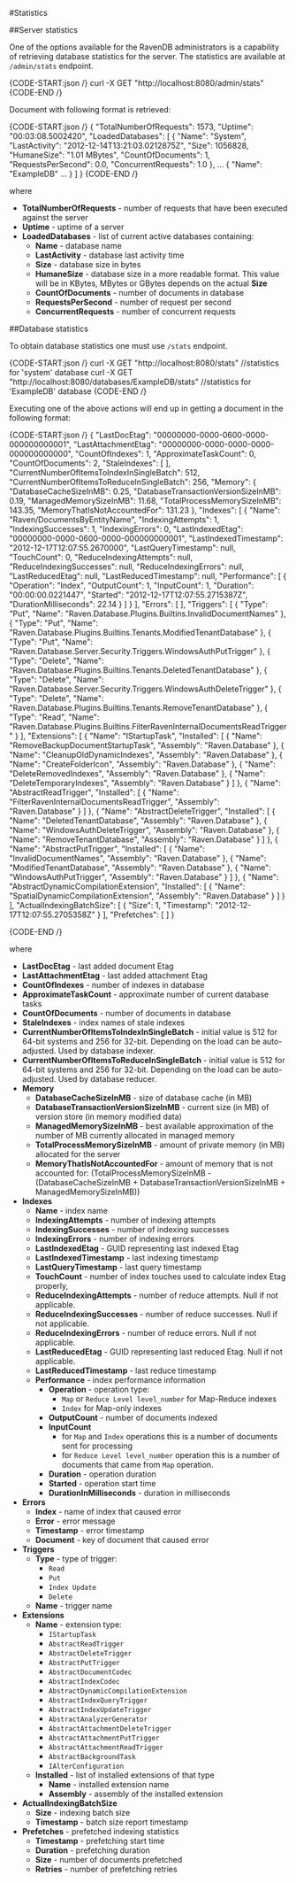 ﻿#Statistics

##Server statistics

One of the options available for the RavenDB administrators is a capability of retrieving database statistics for the server. The statistics are available at `/admin/stats` endpoint.

{CODE-START:json /}
   curl -X GET "http://localhost:8080/admin/stats"
{CODE-END /}

Document with following format is retrieved:

{CODE-START:json /}
	{
		"TotalNumberOfRequests": 1573,
		"Uptime": "00:03:08.5002420",
		"LoadedDatabases": [
			{
				"Name": "System",
				"LastActivity": "2012-12-14T13:21:03.0212875Z",
				"Size": 1056828,
				"HumaneSize": "1.01 MBytes",
				"CountOfDocuments": 1,
				"RequestsPerSecond": 0.0,
				"ConcurrentRequests": 1.0
			},
			...
			{
				"Name": "ExampleDB"
				...
			}
		]
	}
{CODE-END /}

where    

* **TotalNumberOfRequests** - number of requests that have been executed against the server   
* **Uptime** - uptime of a server       
* **LoadedDatabases** - list of current active databases containing:    
   * **Name** - database name   
   * **LastActivity** - database last activity time   
   * **Size** - database size in bytes      
   * **HumaneSize** - database size in a more readable format. This value will be in KBytes, MBytes or GBytes depends on the actual **Size**      
   * **CountOfDocuments** - number of documents in database       
   * **RequestsPerSecond** - number of request per second     
   * **ConcurrentRequests** - number of concurrent requests           

##Database statistics

To obtain database statistics one must use `/stats` endpoint.

{CODE-START:json /}
   curl -X GET "http://localhost:8080/stats" //statistics for 'system' database
   curl -X GET "http://localhost:8080/databases/ExampleDB/stats" //statistics for 'ExampleDB' database
{CODE-END /}

Executing one of the above actions will end up in getting a document in the following format:

{CODE-START:json /}
	{
		"LastDocEtag": "00000000-0000-0600-0000-000000000001",
		"LastAttachmentEtag": "00000000-0000-0000-0000-000000000000",
		"CountOfIndexes": 1,
		"ApproximateTaskCount": 0,
		"CountOfDocuments": 2,
		"StaleIndexes": [
		],
		"CurrentNumberOfItemsToIndexInSingleBatch": 512,
		"CurrentNumberOfItemsToReduceInSingleBatch": 256,
		"Memory": {
			"DatabaseCacheSizeInMB": 0.25,
			"DatabaseTransactionVersionSizeInMB": 0.19,
			"ManagedMemorySizeInMB": 11.68,
			"TotalProcessMemorySizeInMB": 143.35,
			"MemoryThatIsNotAccountedFor": 131.23
		},
		"Indexes": [
			{
				"Name": "Raven/DocumentsByEntityName",
				"IndexingAttempts": 1,
				"IndexingSuccesses": 1,
				"IndexingErrors": 0,
				"LastIndexedEtag": "00000000-0000-0600-0000-000000000001",
				"LastIndexedTimestamp": "2012-12-17T12:07:55.2670000",
				"LastQueryTimestamp": null,
				"TouchCount": 0,
				"ReduceIndexingAttempts": null,
				"ReduceIndexingSuccesses": null,
				"ReduceIndexingErrors": null,
				"LastReducedEtag": null,
				"LastReducedTimestamp": null,
				"Performance": [
					{
						"Operation": "Index",
						"OutputCount": 1,
						"InputCount": 1,
						"Duration": "00:00:00.0221447",
						"Started": "2012-12-17T12:07:55.2715387Z",
						"DurationMilliseconds": 22.14
					}
				]
			}
		],
		"Errors": [
		],
		"Triggers": [
			{
				"Type": "Put",
				"Name": "Raven.Database.Plugins.Builtins.InvalidDocumentNames"
			},
			{
				"Type": "Put",
				"Name": "Raven.Database.Plugins.Builtins.Tenants.ModifiedTenantDatabase"
			},
			{
				"Type": "Put",
				"Name": "Raven.Database.Server.Security.Triggers.WindowsAuthPutTrigger"
			},
			{
				"Type": "Delete",
				"Name": "Raven.Database.Plugins.Builtins.Tenants.DeletedTenantDatabase"
			},
			{
				"Type": "Delete",
				"Name": "Raven.Database.Server.Security.Triggers.WindowsAuthDeleteTrigger"
			},
			{
				"Type": "Delete",
				"Name": "Raven.Database.Plugins.Builtins.Tenants.RemoveTenantDatabase"
			},
			{
				"Type": "Read",
				"Name": "Raven.Database.Plugins.Builtins.FilterRavenInternalDocumentsReadTrigger"
			}
		],
		"Extensions": [
			{
				"Name": "IStartupTask",
				"Installed": [
					{
						"Name": "RemoveBackupDocumentStartupTask",
						"Assembly": "Raven.Database"
					},
					{
						"Name": "CleanupOldDynamicIndexes",
						"Assembly": "Raven.Database"
					},
					{
						"Name": "CreateFolderIcon",
						"Assembly": "Raven.Database"
					},
					{
						"Name": "DeleteRemovedIndexes",
						"Assembly": "Raven.Database"
					},
					{
						"Name": "DeleteTemporaryIndexes",
						"Assembly": "Raven.Database"
					}
				]
			},
			{
				"Name": "AbstractReadTrigger",
				"Installed": [
					{
						"Name": "FilterRavenInternalDocumentsReadTrigger",
						"Assembly": "Raven.Database"
					}
				]
			},
			{
				"Name": "AbstractDeleteTrigger",
				"Installed": [
					{
						"Name": "DeletedTenantDatabase",
						"Assembly": "Raven.Database"
					},
					{
						"Name": "WindowsAuthDeleteTrigger",
						"Assembly": "Raven.Database"
					},
					{
						"Name": "RemoveTenantDatabase",
						"Assembly": "Raven.Database"
					}
				]
			},
			{
				"Name": "AbstractPutTrigger",
				"Installed": [
					{
						"Name": "InvalidDocumentNames",
						"Assembly": "Raven.Database"
					},
					{
						"Name": "ModifiedTenantDatabase",
						"Assembly": "Raven.Database"
					},
					{
						"Name": "WindowsAuthPutTrigger",
						"Assembly": "Raven.Database"
					}
				]
			},
			{
				"Name": "AbstractDynamicCompilationExtension",
				"Installed": [
					{
						"Name": "SpatialDynamicCompilationExtension",
						"Assembly": "Raven.Database"
					}
				]
			}
		],
		"ActualIndexingBatchSize": [
			{
				"Size": 1,
				"Timestamp": "2012-12-17T12:07:55.2705358Z"
			}
		],
		"Prefetches": [
		]
	}

{CODE-END /}

where

* **LastDocEtag** - last added document Etag   
* **LastAttachmentEtag** - last added attachment Etag   
* **CountOfIndexes** - number of indexes in database   
* **ApproximateTaskCount** - approximate number of current database tasks   
* **CountOfDocuments** - number of documents in database   
* **StaleIndexes** - index names of stale indexes   
* **CurrentNumberOfItemsToIndexInSingleBatch** - initial value is 512 for 64-bit systems and 256 for 32-bit. Depending on the load can be auto-adjusted. Used by database indexer.   
* **CurrentNumberOfItemsToReduceInSingleBatch** - initial value is 512 for 64-bit systems and 256 for 32-bit. Depending on the load can be auto-adjusted. Used by database reducer.   
* **Memory**    
   * **DatabaseCacheSizeInMB** - size of database cache (in MB)   
   * **DatabaseTransactionVersionSizeInMB** - current size (in MB) of version store (in memory modified data)     
   * **ManagedMemorySizeInMB** - best available approximation of the number of MB currently allocated in managed memory    
   * **TotalProcessMemorySizeInMB** - amount of private memory (in MB) allocated for the server   
   * **MemoryThatIsNotAccountedFor** - amount of memory that is not accounted for: (TotalProcessMemorySizeInMB - (DatabaseCacheSizeInMB + DatabaseTransactionVersionSizeInMB + ManagedMemorySizeInMB))   
* **Indexes**    
   * **Name** - index name
   * **IndexingAttempts** - number of indexing attempts    
   * **IndexingSuccesses** - number of indexing successes   
   * **IndexingErrors** - number of indexing errors  
   * **LastIndexedEtag** - GUID representing last indexed Etag  
   * **LastIndexedTimestamp** - last indexing timestamp  
   * **LastQueryTimestamp** - last query timestamp 
   * **TouchCount** - number of index touches used to calculate index Etag properly,   
   * **ReduceIndexingAttempts** - number of reduce attempts. Null if not applicable.   
   * **ReduceIndexingSuccesses** - number of reduce successes. Null if not applicable.   
   * **ReduceIndexingErrors** - number of reduce errors. Null if not applicable.   
   * **LastReducedEtag** - GUID representing last reduced Etag. Null if not applicable.     
   * **LastReducedTimestamp** - last reduce timestamp       
   * **Performance** - index performance information      
      * **Operation** - operation type:
         * `Map` or `Reduce Level level_number` for Map-Reduce indexes
         * `Index` for Map-only indexes       
      * **OutputCount** - number of documents indexed      
      * **InputCount**   
         * for `Map` and `Index` operations this is a number of documents sent for processing   
         * for `Reduce Level level_number` operation this is a number of documents that came from `Map` operation.   
      * **Duration** - operation duration      
      * **Started** - operation start time    
      * **DurationInMilliseconds** - duration in milliseconds     
* **Errors**
   * **Index** - name of index that caused error    
   * **Error** - error message    
   * **Timestamp** - error timestamp   
   * **Document** - key of document that caused error   
* **Triggers**
   * **Type** - type of trigger:    
      * `Read`   
      * `Put`   
      * `Index Update`    
      * `Delete`        
   * **Name** - trigger name     
* **Extensions**   
   * **Name** - extension type:
      * `IStartupTask`   
      * `AbstractReadTrigger`   
      * `AbstractDeleteTrigger`   
      * `AbstractPutTrigger`   
      * `AbstractDocumentCodec`    
      * `AbstractIndexCodec`   
      * `AbstractDynamicCompilationExtension`   
      * `AbstractIndexQueryTrigger`    
      * `AbstractIndexUpdateTrigger`    
      * `AbstractAnalyzerGenerator`    
      * `AbstractAttachmentDeleteTrigger`    
      * `AbstractAttachmentPutTrigger`     
      * `AbstractAttachmentReadTrigger`    
      * `AbstractBackgroundTask`    
      * `IAlterConfiguration`    
   * **Installed** - list of installed extensions of that type  
      * **Name** - installed extension name    
      * **Assembly** - assembly of the installed extension     
* **ActualIndexingBatchSize**   
   * **Size** - indexing batch size   
   * **Timestamp** - batch size report timestamp        
* **Prefetches** - prefetched indexing statistics        
   * **Timestamp** - prefetching start time     
   * **Duration** - prefetching duration      
   * **Size** - number of documents prefetched      
   * **Retries** - number of prefetching retries      

